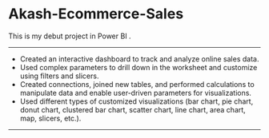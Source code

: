 # Akash-Ecommerce-Sales
This is my debut project in Power BI .




---

- Created an interactive dashboard to track and analyze online sales data.  
- Used complex parameters to drill down in the worksheet and customize using filters and slicers.  
- Created connections, joined new tables, and performed calculations to manipulate data and enable user-driven parameters for visualizations.  
- Used different types of customized visualizations (bar chart, pie chart, donut chart, clustered bar chart, scatter chart, line chart, area chart, map, slicers, etc.).

---


